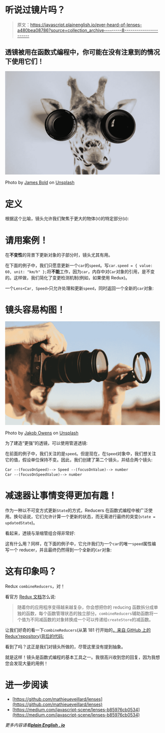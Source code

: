 # 听说过镜片吗？

> 原文：<https://javascript.plainenglish.io/ever-heard-of-lenses-a480bea08786?source=collection_archive---------8----------------------->

## 透镜被用在函数式编程中，你可能在没有注意到的情况下使用它们！

![](img/a5be3c0838b20ce0e6aca06d5225e3b0.png)

Photo by [James Bold](https://unsplash.com/@jamesbold?utm_source=unsplash&utm_medium=referral&utm_content=creditCopyText) on [Unsplash](https://unsplash.com/?utm_source=unsplash&utm_medium=referral&utm_content=creditCopyText)

# 定义

根据这个比喻，镜头允许我们聚焦于更大的物体(`V`)的特定部分(`U`):

# 请用案例！

在**不变性**的背景下更新对象的子部分时，镜头尤其有用。

在下面的例子中，我们只愿意更新一个`car`的`speed`。写`car.speed = { value: 60, unit: "km/h" };`将**不能**工作，因为`car`，内存中对`Car`对象的引用，是不变的。这样做，我们简化了变更检测机制(例如，如果使用 Redux)。

一个`Lens<Car, Speed>`只允许处理和更新`speed`，同时返回一个全新的`car`对象:

# 镜头容易构图！

![](img/0990eafa24fdf7d38109ae4fb77d79a5.png)

Photo by [Jakob Owens](https://unsplash.com/@jakobowens1?utm_source=unsplash&utm_medium=referral&utm_content=creditCopyText) on [Unsplash](https://unsplash.com/?utm_source=unsplash&utm_medium=referral&utm_content=creditCopyText)

为了建造“更强”的透镜，可以使用管道透镜:

在前面的例子中，我们关注的是`speed`。但是现在，在`Speed`对象中，我们想关注它的值，假设单位保持不变。因此，我们创建了第二个镜头，并结合两个镜头:

```
Car --(focusOnSpeed)--> Speed --(focusOnValue)--> number
Car --(focusOnSpeedValue)--> number
```

# 减速器让事情变得更加有趣！

作为一种以不可变方式更新`State`的方式，Reducers 在函数式编程中被广泛使用。换句话说，它们允许计算一个更新的状态，而无需进行最终的突变(`state = updatedState`)。

看起来，透镜与渐缩管组合得非常好:

这有什么用？同样，在下面的例子中，它允许我们为一个`car`的唯一`speed`属性编写一个 reducer，并且最终仍然得到一个全新的`Car`对象:

# 这有印象吗？

Redux `combineReducers`，对！

看官方 [Redux 文档](https://redux.js.org/api/combinereducers)怎么说:

> 随着你的应用程序变得越来越复杂，你会想把你的 reducing 函数拆分成单独的函数，每个函数管理状态的独立部分。`combineReducers`辅助函数将一个值为不同减函数的对象转换成一个可以传递给`createStore`的减函数。

让我们好奇的看一下`combineReducers`(从第 181 行开始的[，来自 GitHub 上的 Redux’repository)背后的代码:](https://github.com/reduxjs/redux/blob/5855f71a43ce4a701b7e6ed1dbc083db83b766d7/src/combineReducers.ts#L181)

看到了吗？这正是我们对镜头所做的，尽管这里没有提到抽象。

就是这样！镜头是函数式编程的基本工具之一。我很高兴收到您的回复，因为我想您会发现大量的用例！

# 进一步阅读

*   [https://github.com/mathieueveillard/lenses](https://github.com/mathieueveillard/lenses)
*   [https://medium.com/javascript-scene/lenses-b85976cb0534](https://medium.com/javascript-scene/lenses-b85976cb0534)

*更多内容请看*[***plain English . io***](http://plainenglish.io/)
